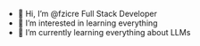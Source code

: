 - 👋 Hi, I’m @fzicre Full Stack Developer
- 👀 I’m interested in learning everything
- 🌱 I’m currently learning everything about LLMs

<!---
fzicre/fzicre is a ✨ special ✨ repository because its `README.md` (this file) appears on your GitHub profile.
You can click the Preview link to take a look at your changes.
--->
